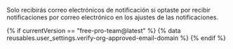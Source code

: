 Solo recibirás correo electrónicos de notificación si optaste por recibir notificaciones por correo electrónico en los ajustes de las notificaciones.

{% if currentVersion == "free-pro-team@latest" %}
{% data reusables.user_settings.verify-org-approved-email-domain %}
{% endif %}